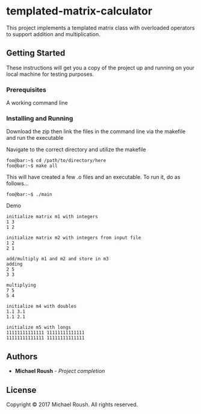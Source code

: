 # templated-matrix-calculator

This project implements a templated matrix class with overloaded operators to support addition and multiplication.

## Getting Started

These instructions will get you a copy of the project up and running on your local machine for testing purposes.

### Prerequisites

A working command line

### Installing and Running

Download the zip then link the files in the command line via the makefile and run the executable

Navigate to the correct directory and utilize the makefile

```console
foo@bar:~$ cd /path/to/directory/here
foo@bar:~$ make all
```

This will have created a few .o files and an executable. To run it, do as follows...

```console
foo@bar:~$ ./main
```

Demo

```console
initialize matrix m1 with integers
1 3
1 2

initialize matrix m2 with integers from input file
1 2
2 1

add/multiply m1 and m2 and store in m3
adding
2 5
3 3

multiplying
7 5
5 4

initialize m4 with doubles
1.1 3.1
1.1 2.1

initialize m5 with longs
11111111111111 11111111111111
11111111111111 11111111111111
```

## Authors

* **Michael Roush** - *Project completion*

## License

Copyright © 2017 Michael Roush. All rights reserved.


